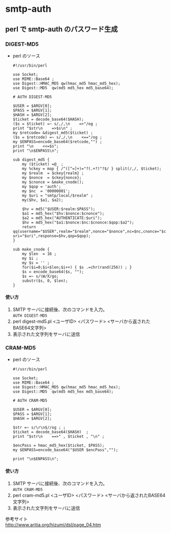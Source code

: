 # smtp-auth

## perl で smtp-auth のパスワード生成

### DIGEST-MD5

* perl のソース
  ```
  #!/usr/bin/perl
   
  use Socket;   
  use MIME::Base64 ;
  use Digest::HMAC_MD5 qw(hmac_md5 hmac_md5_hex);
  use Digest::MD5  qw(md5 md5_hex md5_base64);
   
  # AUTH DIGEST-MD5
   
  $USER = $ARGV[0];
  $PASS = $ARGV[1];
  $HASH = $ARGV[2];
  $ticket = decode_base64($HASH);
  ($s = $ticket) =~ s/,/,\n    =>"/og ;
  print "$str\n    =>$s\n" ;
  my $retcode= &digest_md5($ticket) ;
  ($s = $retcode) =~ s/,/,\n    <=="/og ;
  my $ENPASS=encode_base64($retcode,"") ;
  print "\n    <<=$s";
  print "\n$ENPASS\n";
   
  sub digest_md5 {
      my ($ticket) =@_ ;
      my %ckey = map { /^([^=]+)="?(.+?)"?$/ } split(/,/, $ticket);
      my $realm  = $ckey{realm} ;
      my $nonce  = $ckey{nonce};
      my $cnonce = &make_cnode();
      my $qop = 'auth';
      my $nc  = '00000001';
      my $uri = "smtp/local/$realm" ;
      my($hv, $a1, $a2);
   
      $hv = md5("$USER:$realm:$PASS");
      $a1 = md5_hex("$hv:$nonce:$cnonce");
      $a2 = md5_hex("AUTHENTICATE:$uri");
      $hv = md5_hex("$a1:$nonce:$nc:$cnonce:$qop:$a2");
      return qq(username="$USER",realm="$realm",nonce="$nonce",nc=$nc,cnonce="$cnonce",digest-uri="$uri",response=$hv,qop=$qop);
  }
   
  sub make_cnode {
      my $len  = 16 ;
      my $i ;
      my $s = '' ;
      for($i=0;$i<$len;$i++) { $s .=chr(rand(256)) ; }
      $s = encode_base64($s, "");
      $s =~ s/\W/X/go;
      substr($s, 0, $len);
  }
  ```

#### 使い方

1. SMTP サーバに接続後、次のコマンドを入力。  
`AUTH DIGEST-MD5`  
1. perl digest-md5.pl <ユーザID> <パスワード> <サーバから返されたBASE64文字列>
1. 表示された文字列をサーバに送信

### CRAM-MD5

* perl のソース
  ```
  #!/usr/bin/perl
   
  use Socket;   
  use MIME::Base64 ;
  use Digest::HMAC_MD5 qw(hmac_md5 hmac_md5_hex);
  use Digest::MD5  qw(md5 md5_hex md5_base64);
   
  # AUTH CRAM-MD5
   
  $USER = $ARGV[0];
  $PASS = $ARGV[1];
  $HASH = $ARGV[2];
   
  $str =~ s/\r\n$//og ; ;
  $ticket = decode_base64($HASH)  ;
  print "$str\n    ==>" , $ticket , "\n" ;
   
  $encPass = hmac_md5_hex($ticket, $PASS);
  my $ENPASS=encode_base64("$USER $encPass","");
   
  print "\n$ENPASS\n";
  ```
#### 使い方

1. SMTP サーバに接続後、次のコマンドを入力。  
`AUTH CRAM-MD5`  
1. perl cram-md5.pl <ユーザID> <パスワード> <サーバから返されたBASE64文字列>
1. 表示された文字列をサーバに送信

参考サイト  
http://www.aritia.org/hizumi/dsl/page_04.htm
